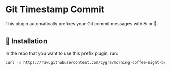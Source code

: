 # Git Timestamp Commit

This plugin automatically prefixes your Git commit messages with ☕️ or 🍺.

## 🚀 Installation

In the repo that you want to use this prefix plugin, run:

```bash
curl -s https://raw.githubusercontent.com/Cygra/morning-coffee-night-beer/main/setup.sh | bash
```
